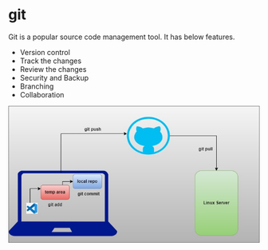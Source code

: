 # git

Git is a popular source code management tool. It has below features.

* Version control
* Track the changes
* Review the changes
* Security and Backup
* Branching
* Collaboration

![alt text](images/git.jpg)
